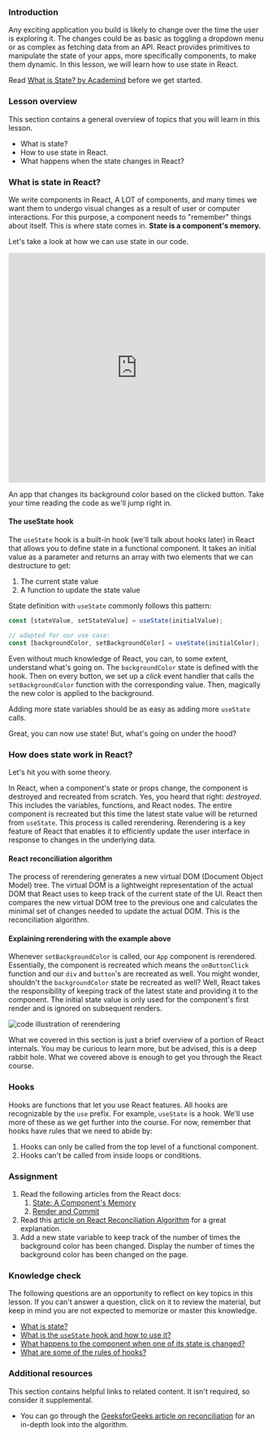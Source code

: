 ### Introduction

Any exciting application you build is likely to change over the time the user is exploring it. The changes could be as basic as toggling a dropdown menu or as complex as fetching data from an API. React provides primitives to manipulate the state of your apps, more specifically components, to make them dynamic. In this lesson, we will learn how to use state in React.

Read  [What is State? by Academind](https://academind.com/tutorials/what-is-state) before we get started.

### Lesson overview

This section contains a general overview of topics that you will learn in this lesson.

- What is state?
- How to use state in React.
- What happens when the state changes in React?

### What is state in React?

We write components in React, A LOT of components, and many times we want them to undergo visual changes as a result of user or computer interactions. For this purpose, a component needs to "remember" things about itself. This is where state comes in. **State is a component's memory.**

Let's take a look at how we can use state in our code.

<iframe style="border: 1px solid rgba(0, 0, 0, 0.1);border-radius:2px;" width="100%" height="450" src="https://codesandbox.io/p/sandbox/unruffled-pasteur-6h36wf?file=%2Fsrc%2FApp.jsx%3A10%2C27&embed=1" allowfullscreen></iframe>

An app that changes its background color based on the clicked button. Take your time reading the code as we'll jump right in.

#### The useState hook

<span id="useState-hook">The `useState` hook is a built-in hook (we'll talk about hooks later) in React that allows you to define state in a functional component. It takes an initial value as a parameter and returns an array with two elements that we can destructure to get:</span>

1. The current state value
1. A function to update the state value

State definition with `useState` commonly follows this pattern:

```js
const [stateValue, setStateValue] = useState(initialValue);

// adapted for our use case:
const [backgroundColor, setBackgroundColor] = useState(initialColor);
```

Even without much knowledge of React, you can, to some extent, understand what's going on. The `backgroundColor` state is defined with the hook. Then on every button, we set up a *click* event handler that calls the `setBackgroundColor` function with the corresponding value. Then, magically the new color is applied to the background.

Adding more state variables should be as easy as adding more `useState` calls.

Great, you can now use state! But, what's going on under the hood?

### How does state work in React?

Let's hit you with some theory.

In React, when a component's state or props change, the component is destroyed and recreated from scratch. Yes, you heard that right: *destroyed*. This includes the variables, functions, and React nodes. The entire component is recreated but this time the latest state value will be returned from `useState`. This process is called rerendering. Rerendering is a key feature of React that enables it to efficiently update the user interface in response to changes in the underlying data.

<div class="lesson-note" markdown="1">

#### React reconciliation algorithm

The process of rerendering generates a new virtual DOM (Document Object Model) tree. The virtual DOM is a lightweight representation of the actual DOM that React uses to keep track of the current state of the UI. React then compares the new virtual DOM tree to the previous one and calculates the minimal set of changes needed to update the actual DOM. This is the reconciliation algorithm.

</div>

#### Explaining rerendering with the example above

Whenever `setBackgroundColor` is called, our `App` component is rerendered. Essentially, the component is recreated which means the `onButtonClick` function and our `div` and `button`'s are recreated as well. You might wonder, shouldn't the `backgroundColor` state be recreated as well? Well, React takes the responsibility of keeping track of the latest state and providing it to the component. The initial state value is only used for the component's first render and is ignored on subsequent renders.

![code illustration of rerendering](https://cdn.statically.io/gh/TheOdinProject/curriculum/abf5962ab36c951bab907a9952d09400651eab10/react/states_and_effects/introduction_to_state/imgs/00.png)

What we covered in this section is just a brief overview of a portion of React internals. You may be curious to learn more, but be advised, this is a deep rabbit hole. What we covered above is enough to get you through the React course.

### Hooks

Hooks are functions that let you use React features. All hooks are recognizable by the `use` prefix. For example, `useState` is a hook. We'll use more of these as we get further into the course. For now, remember that hooks have rules that we need to abide by:

1. Hooks can only be called from the top level of a functional component.
1. Hooks can't be called from inside loops or conditions.

### Assignment

<div class="lesson-content__panel" markdown="1">

1. Read the following articles from the React docs:
    1. [State: A Component's Memory](https://react.dev/learn/state-a-components-memory)
    1. [Render and Commit](https://react.dev/learn/render-and-commit)
1. Read this [article on React Reconciliation Algorithm](https://medium.com/javarevisited/react-reconciliation-algorithm-86e3e22c1b40) for a great explanation.
1. Add a new state variable to keep track of the number of times the background color has been changed. Display the number of times the background color has been changed on the page.

</div>

### Knowledge check

The following questions are an opportunity to reflect on key topics in this lesson. If you can't answer a question, click on it to review the material, but keep in mind you are not expected to memorize or master this knowledge.

- <a class="knowledge-check-link" href="#what-is-state-in-react">What is state?</a>
- <a class="knowledge-check-link" href="#useState-hook">What is the `useState` hook and how to use it?</a>
- <a class="knowledge-check-link" href="#how-does-state-work-in-react">What happens to the component when one of its state is changed?</a>
- <a class="knowledge-check-link" href="#hooks">What are some of the rules of hooks?</a>

### Additional resources

This section contains helpful links to related content. It isn't required, so consider it supplemental.

- You can go through the [GeeksforGeeks article on reconciliation](https://www.geeksforgeeks.org/reactjs-reconciliation/) for an in-depth look into the algorithm.
